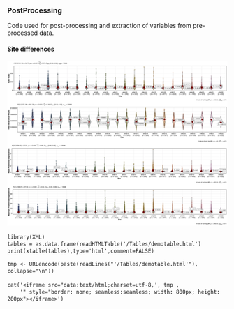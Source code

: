 ### PostProcessing
Code used for post-processing and extraction of variables from pre-processed data.


#### Site differences
![Site differences](/Figures/ABCD_QC.png)

```{r, echo=FALSE, return='asis'}
library(XML)
tables = as.data.frame(readHTMLTable('/Tables/demotable.html')
print(xtable(tables),type='html',comment=FALSE)
```

```{r echo=FALSE, results='asis'}
tmp <- URLencode(paste(readLines("'/Tables/demotable.html'"), collapse="\n"))

cat('<iframe src="data:text/html;charset=utf-8,', tmp ,
    '" style="border: none; seamless:seamless; width: 800px; height: 200px"></iframe>')
```
